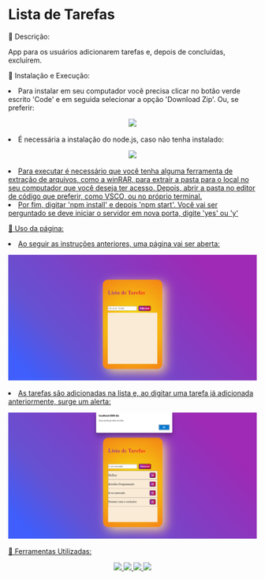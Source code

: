 # Lista de Tarefas

<label> 📝 Descrição:

<p> App para os usuários adicionarem tarefas e, depois de concluídas, excluírem.

<label> 📝 Instalação e Execução:

<li> Para instalar em seu computador você precisa clicar no botão verde escrito 'Code' e em seguida selecionar a opção 'Download Zip'. Ou, se preferir:
<p align = 'center'><a href="https://github.com/RaquelCCabral/to-do-list/archive/refs/heads/main.zip" target="_blank"><img src="https://img.shields.io/badge/-Download-%230077B5?style=for-the-badgelogoColor=white" target="_blank"></a>
<li> É necessária a instalação do node.js, caso não tenha instalado:
<p align = 'center'><a href="https://nodejs.org/en/download/"><img src="https://img.shields.io/badge/node.js-6DA55F?style=for-the-badge&logo=node.js&logoColor=white">
<li> Para executar é necessário que você tenha alguma ferramenta de extração de arquivos, como a winRAR, para extrair a pasta para o local no seu computador
que você deseja ter acesso. Depois, abrir a pasta no editor de código que preferir, como VSCO, ou no próprio terminal. 
<li> Por fim, digitar 'npm install' e depois 'npm start'. Você vai ser perguntado se deve iniciar o servidor em nova porta, digite 'yes' ou 'y'

<label> 📝 Uso da página: 

<li> Ao seguir as instruções anteriores, uma página vai ser aberta:

<p><img src = 'imagens to-do-list/lista vazia.png'>

<li> As tarefas são adicionadas na lista e, ao digitar uma tarefa já adicionada anteriormente, surge um alerta:

<p><img src = 'imagens to-do-list/alerta de tarefa repetida.png'>

<label> 📝 Ferramentas Utilizadas:
<p align="center">
<img src="https://img.shields.io/badge/html5-%23E34F26.svg?style=for-the-badge&logo=html5&logoColor=white">
<img src="https://img.shields.io/badge/css3-%231572B6.svg?style=for-the-badge&logo=css3&logoColor=white">
<img src="https://img.shields.io/badge/javascript-%23323330.svg?style=for-the-badge&logo=javascript&logoColor=%23F7DF1E">
<img src="https://img.shields.io/badge/react-%2320232a.svg?style=for-the-badge&logo=react&logoColor=%2361DAFB">
</p>

